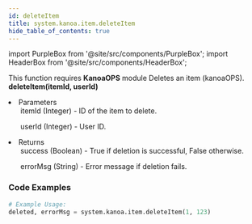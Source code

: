 ```yaml
---
id: deleteItem
title: system.kanoa.item.deleteItem
hide_table_of_contents: true
---
```


import PurpleBox from '@site/src/components/PurpleBox';
import HeaderBox from '@site/src/components/HeaderBox';

<PurpleBox>This function requires <b>KanoaOPS</b> module</PurpleBox>
<HeaderBox header="Description">Deletes an item (kanoaOPS).</HeaderBox>
<HeaderBox header="Syntax">
    <b>deleteItem(itemId, userId)</b>
    <li>Parameters <br />
        <ul>itemId (Integer) - ID of the item to delete.</ul>
        <ul>userId (Integer) - User ID.</ul>
    </li>
    <li>Returns <br />
        <ul>success (Boolean) - True if deletion is successful, False otherwise.</ul>
        <ul>errorMsg (String) - Error message if deletion fails.</ul>
    </li>
</HeaderBox>

### Code Examples

```python
# Example Usage:
deleted, errorMsg = system.kanoa.item.deleteItem(1, 123)

